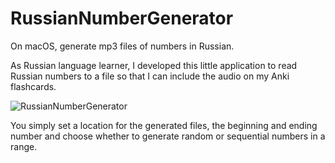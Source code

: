 # RussianNumberGenerator
On macOS, generate mp3 files of numbers in Russian.

As Russian language learner, I developed this little application to read Russian numbers to a file so that I can include the audio on my Anki flashcards. 

![RussianNumberGenerator](http://i.imgur.com/R8waGlJ.png)

You simply set a location for the generated files, the beginning and ending number and choose whether to generate random or sequential numbers in a range.
